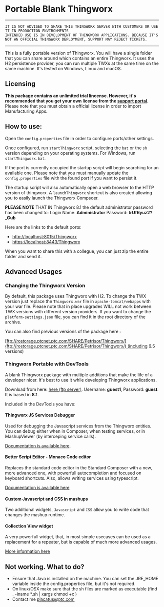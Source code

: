 # Portable Blank Thingworx 

***
    IT IS NOT ADVISED TO SHARE THIS THINGWORX SERVER WITH CUSTOMERS OR USE IT IN PRODUCTION ENVIRONMENTS
    INTENDED USE IS IN DEVELOPMENT OF THINGWORX APPLICATIONS. BECAUSE IT'S NOT AN OFFICIAL THINGWORX DEPLOYMENT, SUPPORT MAY REJECT TICKETS.
***

This is a fully portable version of Thingworx. You will have a single folder that you can share around which contains an entire Thingworx. It uses the H2 persistence provider, you can run multiple TWXs at the same time on the same machine. It's tested on Windows, Linux and macOS.

## Licensing
**This package contains an unlimited trial lincense. However, it's recommended that you get your own license from the [support portal](https://support.ptc.com/apps/licensePortal/auth/ssl/index?wcn=341)**. Please note that you must obtain a official license in order to import Manufacturing Apps.


## How to use:

Open the `config.properties` file in order to configure ports/other settings. 

Once configured, run `startThingworx` script, selecting the `bat` or the `sh` version depending on your operating systems. For Windows, run `startThingworx.bat`.   

If the port is currently occupied the startup script will begin searching for an available one. Please note that you must manually update the `config.properties` file with the found port if you want to persist it.

The startup script will also automatically open a web browser to the HTTP version of thingworx. A `launchThingworx` shortcut is also created allowing you to easily launch the Thingworx Compsoer.

**PLEASE NOTE** THAT IN Thingworx 8.1 the default administrator password has been changed to: Login Name: **Administrator** Password: **trUf6yuz2?_Gub**

Here are the links to the default ports:
*   [http://localhost:8015/Thingworx](http://localhost:8015/Thingworx)
*   [https://localhost:8443/Thingworx](https://localhost:8443/Thingworx)

When you want to share this with a collegue, you can just zip the entire folder and send it.


## Advanced Usages
### Changing the Thingworx Version

By default, this package uses Thingworx with H2. To change the TWX version just replace the `Thingworx.war` file in `apache-tomcat/webapps` with your war file. Please note that in place upgrades WILL not work between TWX versions with different version providers. If you want to change the `platform-settings.json` file, you can find it in the root directory of the archive.

You can also find previous versions of the package here :

[ftp://rostorage.ptcnet.ptc.com/SHARE/Petrisor/Thingworx/](ftp://rostorage.ptcnet.ptc.com/SHARE/Petrisor/Thingworx/) (including 6.5 versions)  

### Thingworx Portable with DevTools

A blank Thingworx package with multiple additions that make the life of a developer nicer. It's best to use it while developing Thingworx applications.

Download from here: [here (ftp server)](ftp://rostorage.ptcnet.ptc.com/SHARE/Petrisor/Thingworx/Thingworx%208.1%20DevTools.zip). Username: **guest1**, Password: **guest**. It is based in **8.1**.

Included in the DevTools you have:

#### Thingworx JS Services Debugger

Used for debugging the Javascript services from the Thingworx entities. You can debug either when in Composer, when testing services, or in MashupViewer (by interceping service calls).

[Documentation is available here](https://share.ptc.com/sites/sales/ic/IoT%20Presales%20Enablement/Shared%20Documents/Custom%20Extensions%20and%20Edge%20MicroServers/Thingworx%20Services%20Debugger%20-%20User%20Guide.pdf).

#### Better Script Editor - Monaco Code editor

Replaces the standard code editor in the Standard Composer with a new, more advanced one, with powerfull autocompletion and focused on keyboard shortcuts. Also, allows writing services using typescript.

[Documentation is available here](http://roicentersvn/placatus/MonacoScriptEditorWidget)

#### Custom Javascript and CSS in mashups

Two additional widgets, `Javascript` and `CSS` allow you to write code that changes the mashup runtime.

#### Collection View widget

A very powerfull widget, that, in most simple usecases can be used as a replacement for a repeater, but is capable of much more advanced usages.

[More information here](https://share.ptc.com/sites/sales/ic/IoT%20Presales%20Enablement/blog/Lists/Posts/Post.aspx?ID=69)

## **Not working. What to do?**

*   Ensure that Java is installed on the machine. You can set the JRE_HOME variable inside the config.properties file, but it's not required.
*   On linux/OSX make sure that the sh files are marked as executable (find . -iname \*.sh | xargs chmod +x )
*   Contact me [placatus@ptc.com](mailto:placatus@ptc.com)


